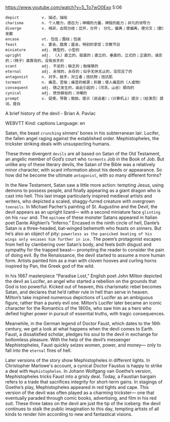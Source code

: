 https://www.youtube.com/watch?v=5_To7wO0Exo
5:06

```
depict          v. 描述，描绘
charisma        n. 个人魅力，感召力；神赐的力量，神授的能力；非凡的领导力
diverge         v. 相异，出现分歧；岔开，分开； 分化，偏离；使偏离，使分叉；（数）发散
encase          vt. 包住；围绕；包装
feast           n. 宴会，筵席；盛会，特别的享受；宗教节日
miniature       adj. 微型的，小型的
upright         adj. （人）直立的，挺直的；直立的，垂直的，立式的；正直的，诚实的；（椅子）直靠背的，没有扶手的
scant           adj. 不足的；缺乏的；勉强够的
eternal         adj. 永恒的，永存的；似乎无休无止的，没完没了的
antagonist      n. 对手，敌手，对立者；拮抗物；拮抗肌
torment         n. 痛苦，苦恼；痛苦的根源；折磨；使人痛苦的（人或物）  
consequent      adj. 随之发生的，由此引起的；（河流，山谷）顺向的
cynical         adj. 愤世嫉俗的；冷嘲的  
prompt          v. 促使，导致；鼓励，提示（说话者）；（计算机上）提示；（给演员）提词，提白
```

A brief history of the devil - Brian A. Pavlac 

WEBVTT Kind: captions Language: en 

Satan, the beast `crunching` sinners’ bones in his subterranean lair. 
Lucifer, the fallen angel raging against the established order. 
Mephistopheles, the trickster striking deals with unsuspecting humans. 

These three divergent `devils` are all based on Satan of the Old Testament, an angelic member of God’s court who `torments` Job in the Book of Job. But unlike any of these literary devils, the Satan of the Bible was a relatively minor character, with scant information about his deeds or appearance. So how did he become the ultimate `antagonist`, with so many different forms? 

In the New Testament, Satan saw a little more action: tempting Jesus, using demons to possess people, and finally appearing as a giant dragon who is cast into hell. This last image particularly inspired medieval artists and writers, who depicted a scaled, shaggy-furred creature with overgrown `toenails`. In Michael Pacher’s painting of St. Augustine and the Devil, the devil appears as an upright lizard— with a second miniature face `glinting` on his `rear` and. The `epitome` of these monster Satans appeared in Italian poet Dante Alighieri’s “Inferno.” Encased in the ninth circle of hell, Dante’s Satan is a three-headed, bat-winged behemoth who feasts on sinners. But he’s also an object of pity: `powerless as the panicked beating of his wings only encases him further in ice.` The poem’s protagonist escapes from hell by clambering over Satan’s body, and feels both disgust and sympathy for the trapped beast— prompting the reader to consider the pain of doing evil. By the Renaissance, the devil started to assume a more human form. Artists painted him as a man with cloven hooves and curling horns inspired by Pan, the Greek god of the wild. 

In his 1667 masterpiece “Paradise Lost,” English poet John Milton depicted the devil as Lucifer, an angel who started a rebellion on the grounds that God is too powerful. Kicked out of heaven, this charismatic rebel becomes Satan, and declares that he’d rather rule in hell than serve in heaven. Milton’s take inspired numerous depictions of Lucifer as an ambiguous figure, rather than a purely evil one. Milton’s Lucifer later became an iconic character for the Romantics of the 1800s, who saw him as a hero who defied higher power in pursuit of essential truths, with tragic consequences. 

Meanwhile, in the German legend of Doctor Faust, which dates to the 16th century, we get a look at what happens when the devil comes to Earth. Faust, a dissatisfied scholar, pledges his soul to the devil in exchange for bottomless pleasure. With the help of the devil’s messenger Mephistopheles, Faust quickly seizes women, power, and money— only to fall into the `eternal` fires of hell. 

Later versions of the story show Mephistopheles in different lights. In Christopher Marlowe's account, a cynical Doctor Faustus is happy to strike a deal with `Mephistopheles`. In Johann Wolfgang van Goethe’s version, Mephistopheles tricks Faust into a grisly deal. Today, a Faustian bargain refers to a trade that sacrifices integrity for short-term gains. In stagings of Goethe’s play, Mephistopheles appeared in red tights and cape. This version of the devil was often played as a charming trickster— one that eventually paraded through comic books, advertising, and film in his red suit. These three takes on the devil are just the tip of the iceberg: the devil continues to stalk the public imagination to this day, tempting artists of all kinds to render him according to new and fantastical visions. 